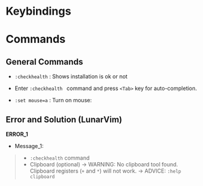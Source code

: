 # Keybindings

# Commands

## General Commands

* `:checkhealth` : Shows installation is ok or not

* Enter `:checkhealth ` command and press `<Tab>` key for auto-completion.

* `:set mouse=a` : Turn on mouse: 

## Error and Solution (LunarVim)

**ERROR_1**

* Message_1:

> * `:checkhealth` command
> * Clipboard (optional) -> WARNING: No clipboard tool found. Clipboard registers (`+` and `*`) will not work. -> ADVICE: `:help clipboard`
